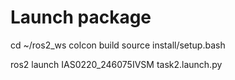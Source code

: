 # Launch package
cd ~/ros2_ws
colcon build
source install/setup.bash

ros2 launch IAS0220_246075IVSM task2.launch.py

